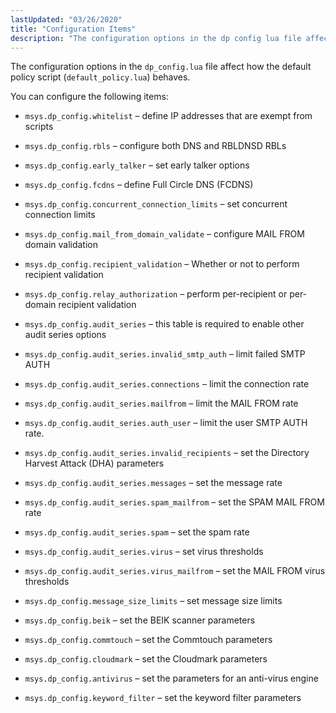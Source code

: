 ```yaml
---
lastUpdated: "03/26/2020"
title: "Configuration Items"
description: "The configuration options in the dp config lua file affect how the default policy script default policy lua behaves You can configure the following items msys dp config whitelist define IP addresses that are exempt from scripts msys dp config rbls configure both DNS and RBLDNSD RB Ls msys dp..."
---
```


The configuration options in the `dp_config.lua` file affect how the default policy script (`default_policy.lua`) behaves.

You can configure the following items:

*   `msys.dp_config.whitelist` – define IP addresses that are exempt from scripts

*   `msys.dp_config.rbls` – configure both DNS and RBLDNSD RBLs

*   `msys.dp_config.early_talker` – set early talker options

*   `msys.dp_config.fcdns` – define Full Circle DNS (FCDNS)

*   `msys.dp_config.concurrent_connection_limits` – set concurrent connection limits

*   `msys.dp_config.mail_from_domain_validate` – configure MAIL FROM domain validation

*   `msys.dp_config.recipient_validation` – Whether or not to perform recipient validation

*   `msys.dp_config.relay_authorization` – perform per-recipient or per-domain recipient validation

*   `msys.dp_config.audit_series` – this table is required to enable other audit series options

*   `msys.dp_config.audit_series.invalid_smtp_auth` – limit failed SMTP AUTH

*   `msys.dp_config.audit_series.connections` – limit the connection rate

*   `msys.dp_config.audit_series.mailfrom` – limit the MAIL FROM rate

*   `msys.dp_config.audit_series.auth_user` – limit the user SMTP AUTH rate.

*   `msys.dp_config.audit_series.invalid_recipients` – set the Directory Harvest Attack (DHA) parameters

*   `msys.dp_config.audit_series.messages` – set the message rate

*   `msys.dp_config.audit_series.spam_mailfrom` – set the SPAM MAIL FROM rate

*   `msys.dp_config.audit_series.spam` – set the spam rate

*   `msys.dp_config.audit_series.virus` – set virus thresholds

*   `msys.dp_config.audit_series.virus_mailfrom` – set the MAIL FROM virus thresholds

*   `msys.dp_config.message_size_limits` – set message size limits

*   `msys.dp_config.beik` – set the BEIK scanner parameters

*   `msys.dp_config.commtouch` – set the Commtouch parameters

*   `msys.dp_config.cloudmark` – set the Cloudmark parameters

*   `msys.dp_config.antivirus` – set the parameters for an anti-virus engine

*   `msys.dp_config.keyword_filter` – set the keyword filter parameters